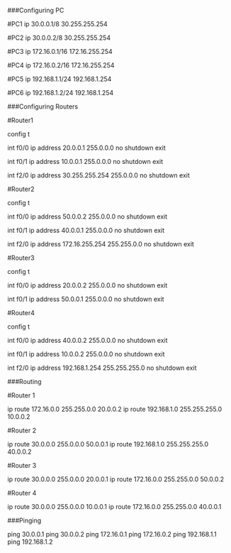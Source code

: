###Configuring PC

#PC1
ip 30.0.0.1/8 30.255.255.254

#PC2
ip 30.0.0.2/8 30.255.255.254

#PC3
ip 172.16.0.1/16 172.16.255.254

#PC4
ip 172.16.0.2/16 172.16.255.254

#PC5
ip 192.168.1.1/24 192.168.1.254

#PC6
ip 192.168.1.2/24 192.168.1.254


###Configuring Routers

#Router1

config t

int f0/0
ip address 20.0.0.1 255.0.0.0
no shutdown
exit

int f0/1
ip address 10.0.0.1 255.0.0.0
no shutdown
exit

int f2/0
ip address 30.255.255.254 255.0.0.0
no shutdown
exit


#Router2

config t

int f0/0
ip address 50.0.0.2 255.0.0.0
no shutdown
exit

int f0/1
ip address 40.0.0.1 255.0.0.0
no shutdown
exit

int f2/0
ip address 172.16.255.254 255.255.0.0
no shutdown
exit


#Router3

config t

int f0/0
ip address 20.0.0.2 255.0.0.0
no shutdown
exit

int f0/1
ip address 50.0.0.1 255.0.0.0
no shutdown
exit


#Router4

config t

int f0/0
ip address 40.0.0.2 255.0.0.0
no shutdown
exit

int f0/1
ip address 10.0.0.2 255.0.0.0
no shutdown
exit

int f2/0
ip address 192.168.1.254 255.255.255.0
no shutdown
exit


###Routing

#Router 1

ip route 172.16.0.0 255.255.0.0 20.0.0.2
ip route 192.168.1.0 255.255.255.0 10.0.0.2


#Router 2

ip route 30.0.0.0 255.0.0.0 50.0.0.1
ip route 192.168.1.0 255.255.255.0 40.0.0.2

#Router 3

ip route 30.0.0.0 255.0.0.0 20.0.0.1
ip route 172.16.0.0 255.255.0.0 50.0.0.2


#Router 4

ip route 30.0.0.0 255.0.0.0 10.0.0.1
ip route 172.16.0.0 255.255.0.0 40.0.0.1


###Pinging

ping 30.0.0.1
ping 30.0.0.2
ping 172.16.0.1
ping 172.16.0.2
ping 192.168.1.1
ping 192.168.1.2
